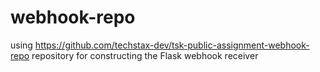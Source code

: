 # webhook-repo

using https://github.com/techstax-dev/tsk-public-assignment-webhook-repo repository for constructing the Flask webhook receiver

